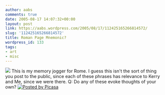 ```yaml
---
author: aabs
comments: true
date: 2005-08-17 14:07:32+00:00
layout: post
link: https://aabs.wordpress.com/2005/08/17/112425165266814572/
slug: '112425165266814572'
title: Roman Page Mnemonic?
wordpress_id: 133
tags:
- art
- misc
---
```


[![](http://photos1.blogger.com/img/122/4151/320/SCAN0038.jpg)](http://photos1.blogger.com/img/122/4151/640/SCAN0038.jpg)
This is my memory jogger for Rome. I guess this isn't the sort of thing you post to the public, since each of these phrases has relevance to Kerry and Me, since we were there. Q: Do any of these evoke thoughts of your own? [![Posted by Picasa](http://photos1.blogger.com/pbp.gif)](http://picasa.google.com/)

